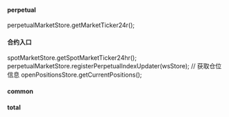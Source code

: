 #### perpetual
 perpetualMarketStore.getMarketTicker24r();


#### 合约入口
 spotMarketStore.getSpotMarketTicker24hr();
 perpetualMarketStore.registerPerpetualIndexUpdater(wsStore);
     // 获取仓位信息
    openPositionsStore.getCurrentPositions();

 #### common

 #### total
